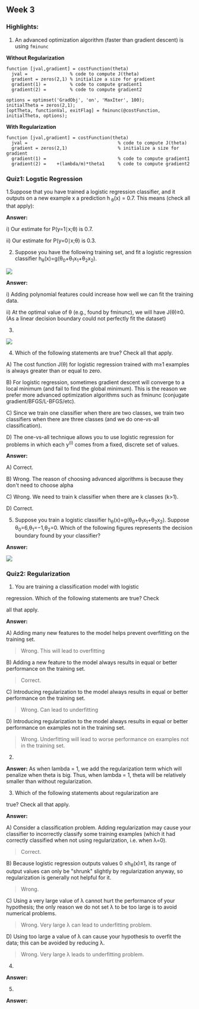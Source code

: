## Week 3

### Highlights:

1. An advanced optimization algorithm (faster than gradient descent) is using `fminunc`

**Without Regularization**
```
function [jval,gradient] = costFunction(theta)
  jval =                % code to compute J(theta)
  gradient = zeros(2,1) % initialize a size for gradient
  gradient(1) =         % code to compute gradient1
  gradient(2) =         % code to compute gradient2

options = optimset('GradObj', 'on', 'MaxIter', 100);
initialTheta = zeros(2,1);
[optTheta, functionVal, exitFlag] = fminunc(@costFunction, initialTheta, options);
```

**With Regularization**
```
function [jval,gradient] = costFunction(theta)
  jval =                                  % code to compute J(theta)
  gradient = zeros(2,1)                   % initialize a size for gradient
  gradient(1) =                           % code to compute gradient1
  gradient(2) =    +(lambda/m)*theta1     % code to compute gradient2
```

### Quiz1: Logstic Regression

1.Suppose that you have trained a logistic regression classifier, and it outputs on a new example x a prediction h<sub>
θ</sub>(x) = 0.7. This means (check all that apply):

**Answer:**

i) Our estimate for P(y=1∣x;θ) is 0.7.

ii) Our estimate for P(y=0∣x;θ) is 0.3.


2. Suppose you have the following training set, and fit a logistic regression classifier h<sub>θ</sub>(x)=g(θ<sub>0</sub>+θ<sub>1</sub>x<sub>1</sub>+θ<sub>2</sub>x<sub>2</sub>).







![](https://github.com/LiMengyang990726/Coursera-Machine-Learning/blob/master/Pictures/Week3Quiz1-2.png)

**Answer:**

i) Adding polynomial features could increase how well we can fit the training data.

ii) At the optimal value of θ (e.g., found by fminunc), we will have J(θ)≥0. (As a linear decision boundary could not perfectly fit the dataset)

3.


![](https://github.com/LiMengyang990726/Coursera-Machine-Learning/blob/master/Pictures/Week3Quiz1-3.png)

4. Which of the following statements are true? Check all that apply.

A) The cost function J(θ) for logistic regression trained with m≥1 examples is always greater than or equal to zero.

B) For logistic regression, sometimes gradient descent will converge to a local minimum (and fail to find the global minimum). This is the reason we prefer more advanced optimization algorithms such as fminunc (conjugate gradient/BFGS/L-BFGS/etc).

C) Since we train one classifier when there are two classes, we train two classifiers when there are three classes (and we do one-vs-all classification).

D) The one-vs-all technique allows you to use logistic regression for problems in which each y<sup>(i)</sup> comes from a fixed, discrete set of values.

**Answer:**

A) Correct.

B) Wrong. The reason of choosing advanced algorithms is because they don't need to choose alpha

C) Wrong. We need to train k classifier when there are k classes (k>1).

D) Correct.

5. Suppose you train a logistic classifier  h<sub>θ</sub>(x)=g(θ<sub>0</sub>+θ<sub>1</sub>x<sub>1</sub>+θ<sub>2</sub>x<sub>2</sub>).
Suppose θ<sub>0</sub>=6,θ<sub>1</sub>=−1,θ<sub>2</sub>=0. Which of the following figures represents the decision boundary found by your classifier?

**Answer:**



![](https://github.com/LiMengyang990726/Coursera-Machine-Learning/blob/master/Pictures/Week3Quiz1-5.png)
### Quiz2: Regularization

1. You are training a classification model with logistic

regression. Which of the following statements are true? Check

all that apply.

**Answer:**

A) Adding many new features to the model helps prevent overfitting on the training set.

> Wrong. This will lead to overfitting

B) Adding a new feature to the model always results in equal or better performance on the training set.

> Correct.

C) Introducing regularization to the model always results in equal or better performance on the training set.

> Wrong. Can lead to underfitting

D) Introducing regularization to the model always results in equal or better performance on examples not in the training set.

> Wrong. Underfitting will lead to worse performance on examples not in the training set.

2.

**Answer:** As when lambda = 1, we add the regularization term which will penalize when theta is big. Thus, when lambda = 1, theta will be relatively smaller than without regularization.

3. Which of the following statements about regularization are

true? Check all that apply.

**Answer:**

A) Consider a classification problem. Adding regularization may cause your classifier to incorrectly classify some training examples (which it had correctly classified when not using regularization, i.e. when λ=0).

> Correct.

B) Because logistic regression outputs values 0 ≤h<sub>θ</sub>(x)≤1, its range of output values can only be "shrunk" slightly by regularization anyway, so regularization is generally not helpful for it.

> Wrong.

C) Using a very large value of λ cannot hurt the performance of your hypothesis; the only reason we do not set λ to be too large is to avoid numerical problems.

> Wrong. Very large λ can lead to underfitting problem.

D) Using too large a value of λ can cause your hypothesis to overfit the data; this can be avoided by reducing λ.

> Wrong. Very large λ leads to underfitting problem.

4.

**Answer:**

5.

**Answer:**
